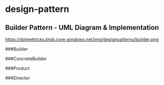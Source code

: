 # design-pattern

## Builder Pattern - UML Diagram & Implementation

https://dotnettricks.blob.core.windows.net/img/designpatterns/builder.png

###Builder

###ConcreteBuilder

###Product

###Director